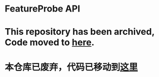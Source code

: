 # FeatureProbe API

# This repository has been archived, Code moved to [here](https://github.com/FeatureProbe/FeatureProbe/tree/main/feature-probe-api).

# 本仓库已废弃，代码已移动到[这里](https://github.com/FeatureProbe/FeatureProbe/tree/main/feature-probe-api)

